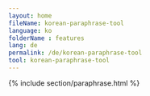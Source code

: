 ```yaml
---
layout: home
fileName: korean-paraphrase-tool
language: ko
folderName : features
lang: de
permalink: /de/korean-paraphrase-tool
tool: korean-paraphrase-tool
---
```

{% include section/paraphrase.html %}